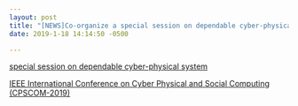 ```yaml
---
layout: post
title: "[NEWS]Co-organize a special session on dependable cyber-physical system in IEEE International Conference on Cyber Physical and Social Computing (CPSCOM-2019) in 10/2018. Please consider submit!"
date: 2019-1-18 14:14:50 -0500

---
```


[special session on dependable cyber-physical system](http://cse.stfx.ca/~cybermatics/2019/cpscom/CPSComDCPS.php)

[IEEE International Conference on Cyber Physical and Social Computing (CPSCOM-2019)](http://cse.stfx.ca/~cybermatics/2019/cpscom/index.php)


